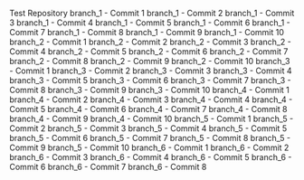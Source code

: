 Test Repository
branch_1 - Commit 1
branch_1 - Commit 2
branch_1 - Commit 3
branch_1 - Commit 4
branch_1 - Commit 5
branch_1 - Commit 6
branch_1 - Commit 7
branch_1 - Commit 8
branch_1 - Commit 9
branch_1 - Commit 10
branch_2 - Commit 1
branch_2 - Commit 2
branch_2 - Commit 3
branch_2 - Commit 4
branch_2 - Commit 5
branch_2 - Commit 6
branch_2 - Commit 7
branch_2 - Commit 8
branch_2 - Commit 9
branch_2 - Commit 10
branch_3 - Commit 1
branch_3 - Commit 2
branch_3 - Commit 3
branch_3 - Commit 4
branch_3 - Commit 5
branch_3 - Commit 6
branch_3 - Commit 7
branch_3 - Commit 8
branch_3 - Commit 9
branch_3 - Commit 10
branch_4 - Commit 1
branch_4 - Commit 2
branch_4 - Commit 3
branch_4 - Commit 4
branch_4 - Commit 5
branch_4 - Commit 6
branch_4 - Commit 7
branch_4 - Commit 8
branch_4 - Commit 9
branch_4 - Commit 10
branch_5 - Commit 1
branch_5 - Commit 2
branch_5 - Commit 3
branch_5 - Commit 4
branch_5 - Commit 5
branch_5 - Commit 6
branch_5 - Commit 7
branch_5 - Commit 8
branch_5 - Commit 9
branch_5 - Commit 10
branch_6 - Commit 1
branch_6 - Commit 2
branch_6 - Commit 3
branch_6 - Commit 4
branch_6 - Commit 5
branch_6 - Commit 6
branch_6 - Commit 7
branch_6 - Commit 8
